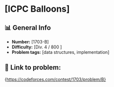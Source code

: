 # [ICPC Balloons]

## 📊 General Info

- **Number:** [1703-B]
- **Difficulty:** [Div. 4 / 800 ]
- **Problem tags:** [data structures, implementation]

## 🔗 Link to problem:

{https://codeforces.com/contest/1703/problem/B}

